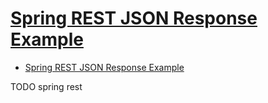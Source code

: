 # [Spring REST JSON Response Example](https://howtodoinjava.com/spring-rest/spring-rest-hello-world-json-example/)

- [Spring REST JSON Response Example](#spring-rest-json-response-example)
















TODO spring rest